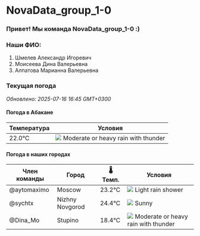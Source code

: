 # NovaData_group_1-0
### Привет! Мы команда NovaData_group_1-0 :)

### Наши ФИО:
1. Шмелев Александр Игоревич
2. Моисеева Дина Валерьевна
3. Алпатова Марианна Валерьевна

### Текущая погода
<!-- WEATHER:START -->
_Обновлено: 2025-07-16 16:45 GMT+0300_

#### Погода в Абакане

| Температура | Условия |
|-------------|----------|
| 22.0°C     | ![](https://cdn.weatherapi.com/weather/64x64/day/389.png) Moderate or heavy rain with thunder |

#### Погода в наших городах

| Член команды  | Город               | 🌡️ Темп.  | Условия          |
|---------------|---------------------|-----------|--------------------|
| @aytomaximo    | Moscow              |   23.2°C | ![](https://cdn.weatherapi.com/weather/64x64/day/353.png) Light rain shower |
| @sychtx        | Nizhny Novgorod     |   24.4°C | ![](https://cdn.weatherapi.com/weather/64x64/day/113.png) Sunny        |
| @Dina_Mo       | Stupino             |   18.4°C | ![](https://cdn.weatherapi.com/weather/64x64/day/389.png) Moderate or heavy rain with thunder |

<!-- WEATHER:END -->
